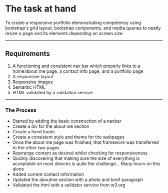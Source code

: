 # The task at hand

To create a responsive portfolio demonstrating competency using bootstrap's grid layout, bootstrap components, and media queries to neatly resize a page and its elements depending on screen size.

---

## Requirements

1. A functioning and consistent nav bar which properly links to a home/about me page, a contact info page, and a portfolio page
2. A responsive layout
3. Responsive images
4. Semantic HTML
5. HTML validated by a validation service

---

### The Process

- Started by adding the basic construction of a navbar
- Create a div for the about me section
- Create a fixed footer
- Create a consistent style and theme for the webpages
- Once the about me page was finished, that framework was transferred to the other two pages
- Rearrange content as desired whilst checking for responsiveness
- Quickly discovering that making sure the size of everything is acceptable on most devices is quite the challenge... Many hours on this alone
- Added current contact information
- Updated the aboutme section with a photo and brief paragraph
- Validated the html with a validator service from w3.org